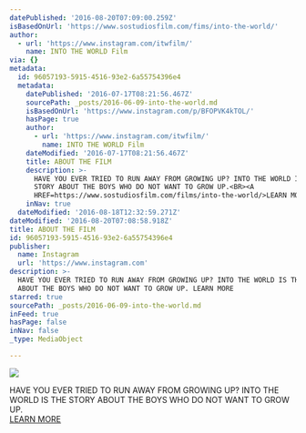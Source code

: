 ```yaml
---
datePublished: '2016-08-20T07:09:00.259Z'
isBasedOnUrl: 'https://www.sostudiosfilm.com/fims/into-the-world/'
author:
  - url: 'https://www.instagram.com/itwfilm/'
    name: INTO THE WORLD Film
via: {}
metadata:
  id: 96057193-5915-4516-93e2-6a55754396e4
  metadata:
    datePublished: '2016-07-17T08:21:56.467Z'
    sourcePath: _posts/2016-06-09-into-the-world.md
    isBasedOnUrl: 'https://www.instagram.com/p/BFOPVK4kTOL/'
    hasPage: true
    author:
      - url: 'https://www.instagram.com/itwfilm/'
        name: INTO THE WORLD Film
    dateModified: '2016-07-17T08:21:56.467Z'
    title: ABOUT THE FILM
    description: >-
      HAVE YOU EVER TRIED TO RUN AWAY FROM GROWING UP? INTO THE WORLD IS THE
      STORY ABOUT THE BOYS WHO DO NOT WANT TO GROW UP.<BR><A
      HREF=https://www.sostudiosfilm.com/films/into-the-world/>LEARN MORE</A>
    inNav: true
  dateModified: '2016-08-18T12:32:59.271Z'
dateModified: '2016-08-20T07:08:58.918Z'
title: ABOUT THE FILM
id: 96057193-5915-4516-93e2-6a55754396e4
publisher:
  name: Instagram
  url: 'https://www.instagram.com'
description: >-
  HAVE YOU EVER TRIED TO RUN AWAY FROM GROWING UP? INTO THE WORLD IS THE STORY
  ABOUT THE BOYS WHO DO NOT WANT TO GROW UP. LEARN MORE
starred: true
sourcePath: _posts/2016-06-09-into-the-world.md
inFeed: true
hasPage: false
inNav: false
_type: MediaObject

---
```

![](https://the-grid-user-content.s3-us-west-2.amazonaws.com/fe2f5a91-0bc1-40cd-8dec-263909084e7a.jpg)

HAVE YOU EVER TRIED TO RUN AWAY FROM GROWING UP? INTO THE WORLD IS THE STORY ABOUT THE BOYS WHO DO NOT WANT TO GROW UP.  
[LEARN MORE][0]

[0]: https://www.sostudiosfilm.com/films/into-the-world/ "Into the World | SO STUDIOS"